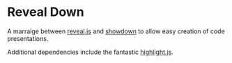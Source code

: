 # Reveal Down

A marraige between [reveal.js](https://github.com/hakimel/reveal.js) and [showdown](https://github.com/coreyti/showdown) to allow easy creation of code presentations.

Additional dependencies include the fantastic [highlight.js](http://softwaremaniacs.org/soft/highlight/en/).
